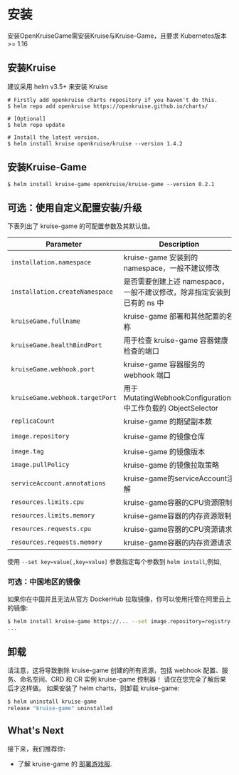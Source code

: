 # 安装

安装OpenKruiseGame需安装Kruise与Kruise-Game，且要求 Kubernetes版本 >= 1.16

## 安装Kruise

建议采用 helm v3.5+ 来安装 Kruise

```shell
# Firstly add openkruise charts repository if you haven't do this.
$ helm repo add openkruise https://openkruise.github.io/charts/

# [Optional]
$ helm repo update

# Install the latest version.
$ helm install kruise openkruise/kruise --version 1.4.2
```

## 安装Kruise-Game

```shell
$ helm install kruise-game openkruise/kruise-game --version 0.2.1
```

## 可选：使用自定义配置安装/升级

下表列出了 kruise-game 的可配置参数及其默认值。

| Parameter                        | Description                                                       | Default                             |
|----------------------------------|-------------------------------------------------------------------|-------------------------------------|
| `installation.namespace`         | kruise-game 安装到的 namespace，一般不建议修改                        | `kruise-game-system`                |
| `installation.createNamespace`   | 是否需要创建上述 namespace，一般不建议修改，除非指定安装到已有的 ns 中     | `true`                              |
| `kruiseGame.fullname`            | kruise-game 部署和其他配置的名称                                     | `kruise-game-controller-manager`    |
| `kruiseGame.healthBindPort`      | 用于检查 kruise-game 容器健康检查的端口                               | `8082`                              |
| `kruiseGame.webhook.port`        | kruise-game 容器服务的 webhook 端口                                 | `443`                               |
| `kruiseGame.webhook.targetPort`  | 用于 MutatingWebhookConfigurations 中工作负载的 ObjectSelector       | `9876`                              |
| `replicaCount`                   | kruise-game 的期望副本数                                            | `1`                                 |
| `image.repository`               | kruise-game 的镜像仓库                                              | `openkruise/kruise-game-manager`    |
| `image.tag`                      | kruise-game 的镜像版本                                              | `v0.2.1`                            |
| `image.pullPolicy`               | kruise-game 的镜像拉取策略                                           | `Always`                            |
| `serviceAccount.annotations`     | kruise-game的serviceAccount注解                                     | ` `                                 |
| `resources.limits.cpu`           | kruise-game容器的CPU资源限制                                         | `500m`                              |
| `resources.limits.memory`        | kruise-game容器的内存资源限制                                         | `1Gi`                               |
| `resources.requests.cpu`         | kruise-game容器的CPU资源请求                                          | `10m`                              |
| `resources.requests.memory`      | kruise-game容器的内存资源请求                                          | `64Mi`                             |


使用 `--set key=value[,key=value]` 参数指定每个参数到 `helm install`,例如,

### 可选：中国地区的镜像

如果你在中国并且无法从官方 DockerHub 拉取镜像，你可以使用托管在阿里云上的镜像:

```bash
$ helm install kruise-game https://... --set image.repository=registry.cn-hangzhou.aliyuncs.com/acs/kruise-game-manager:v0.2.1
...
```

## 卸载

请注意，这将导致删除 kruise-game 创建的所有资源，包括 webhook 配置、服务、命名空间、CRD 和 CR 实例 kruise-game 控制器！
请仅在您完全了解后果后才这样做。
如果安装了 helm charts，则卸载 kruise-game:

```bash
$ helm uninstall kruise-game
release "kruise-game" uninstalled
```

## What's Next
接下来，我们推荐你:
- 了解 kruise-game 的 [部署游戏服](user-manuals/deploy-gameservers.md).
